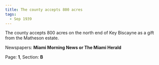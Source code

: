 ```yaml
---  
title: The county accepts 800 acres  
tags:  
  - Sep 1939  
---  
```

  
The county accepts 800 acres on the north end of Key Biscayne as a gift from the Matheson estate.  
  
Newspapers: **Miami Morning News or The Miami Herald**  
  
Page: **1**, Section: **B** 

